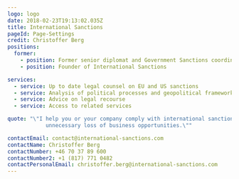 ```yaml
---
logo: logo
date: 2018-02-23T19:13:02.035Z
title: International Sanctions
pageId: Page-Settings
credit: Christoffer Berg
positions:
  former:
    - position: Former senior diplomat and Government Sanctions coordinator
    - position: Founder of International Sanctions

services:
  - service: Up to date legal counsel on EU and US sanctions
  - service: Analysis of political processes and geopolitical frameworks with regard to sanctions
  - service: Advice on legal recourse
  - service: Access to related services

quote: "\"I help you or your company comply with international sanctions law while avoiding 
            unnecessary loss of business opportunities.\""

contactEmail: contact@international-sanctions.com
contactName: Christoffer Berg
contactNumber: +46 70 37 89 600
contactNumber2: +1 (817) 771 0482
contactPersonalEmail: christoffer.berg@international-sanctions.com
---
```


